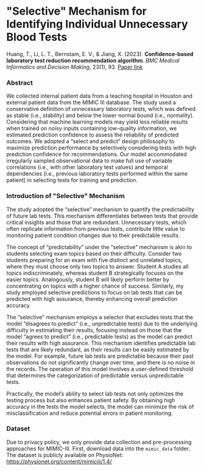 # "Selective" Mechanism for Identifying Individual Unnecessary Blood Tests
Huang, T., Li, L. T., Bernstam, E. V., & Jiang, X. (2023). **Confidence-based laboratory test reduction recommendation algorithm**. *BMC Medical Informatics and Decision Making*, 23(1), 93. [Paper link](https://bmcmedinformdecismak.biomedcentral.com/articles/10.1186/s12911-023-02187-3#citeas)

### Abstract
We collected internal patient data from a teaching hospital in Houston and external patient data from the MIMIC III database. The study used a conservative definition of unnecessary laboratory tests, which was defined as stable (i.e., stability) and below the lower normal bound (i.e., normality). Considering that machine learning models may yield less reliable results when trained on noisy inputs containing low-quality information, we estimated prediction confidence to assess the reliability of predicted outcomes. We adopted a “select and predict” design philosophy to maximize prediction performance by selectively considering tests with high prediction confidence for recommendations. Our model accommodated irregularly sampled observational data to make full use of variable correlations (i.e., with other laboratory test values) and temporal dependencies (i.e., previous laboratory tests performed within the same patient) in selecting tests for training and prediction.

### Introduction of "Selective" Mechanism
The study adopted the “selective” mechanism to quantify the
predictability of future lab tests. This mechanism differentiates between tests that provide
critical insights and those that are redundant. Unnecessary tests, which often replicate
information from previous tests, contribute little value to monitoring patient
condition changes due to their predictable results.

The concept of “predictability” under the “selective” mechanism is akin to
students selecting exam topics based on their difficulty. Consider two students preparing
for an exam with five distinct and unrelated topics, where they must choose only two
topics to answer. Student A studies all topics indiscriminately, whereas student B
strategically focuses on the easier topics. Analogously, student B will likely perform
better by concentrating on topics with a higher chance of success. Similarly, my study
employed selective predictions to focus on lab tests that can be predicted with high
assurance, thereby enhancing overall prediction accuracy.

The “selective” mechanism employs a selector that excludes tests that the model
“disagrees to predict” (i.e., unpredictable tests) due to the underlying difficulty in
estimating their results, focusing instead on those that the model “agrees to predict” (i.e.,
predictable tests) as the model can predict their results with high assurance. This
mechanism identifies predictable lab tests that are likely redundant, as their results can be
easily estimated by the model. For example, future lab tests are predictable because their
past observations do not significantly change over time, and there is no noise in the
records. The operation of this model involves a user-defined threshold that determines the
categorization of predictable versus unpredictable tests.

Practically, the model’s ability to select lab tests not only optimizes the testing
process but also enhances patient safety. By obtaining high accuracy in the tests the
model selects, the model can minimize the risk of misclassification and reduce potential
errors in patient monitoring.

### Dataset
Due to privacy policy, we only provide data collection and pre-processing approaches for MIMIC-III. First, download data into the `mimic_data` folder. The dataset is publicly available on PhysioNet: https://physionet.org/content/mimiciii/1.4/

